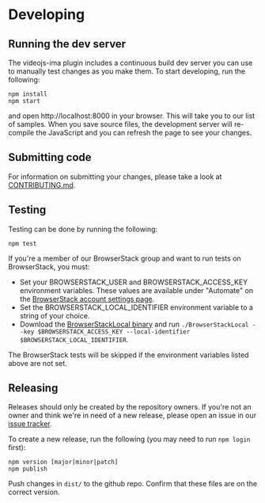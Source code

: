 # Developing

## Running the dev server
The videojs-ima plugin includes a continuous build dev server you can use to
manually test changes as you make them. To start developing, run the following:

```
npm install
npm start
```

and open http://localhost:8000 in your browser. This will take you to our list
of samples. When you save source files, the development server will re-compile
the JavaScript and you can refresh the page to see your changes.

## Submitting code
For information on submitting your changes, please take a look at
[CONTRIBUTING.md](https://github.com/googleads/videojs-ima/blob/master/CONTRIBUTING.md).

## Testing
Testing can be done by running the following:
```
npm test
```
If you're a member of our BrowserStack group and want to run tests on
BrowserStack, you must:
- Set your BROWSERSTACK_USER and BROWSERSTACK_ACCESS_KEY environment variables.
These values are available under "Automate" on the
[BrowserStack account settings page](https://www.browserstack.com/accounts/settings).
- Set the BROWSERSTACK_LOCAL_IDENTIFIER environment variable to a string of your
choice.
- Download the
[BrowserStackLocal binary](https://www.browserstack.com/automate/node) and run
`./BrowserStackLocal --key $BROWSERSTACK_ACCESS_KEY --local-identifier $BROWSERSTACK_LOCAL_IDENTIFIER`.

The BrowserStack tests will be skipped if the environment variables listed above are not set.

## Releasing
Releases should only be created by the repository owners. If you're not an owner
and think we're in need of a new release, please open an issue in our
[issue tracker](https://github.com/googleads/videojs-ima/issues).

To create a new release, run the following (you may need to run `npm login` first):

```
npm version [major|minor|patch]
npm publish
```

Push changes in `dist/` to the github repo.
Confirm that these files are on the correct version.
